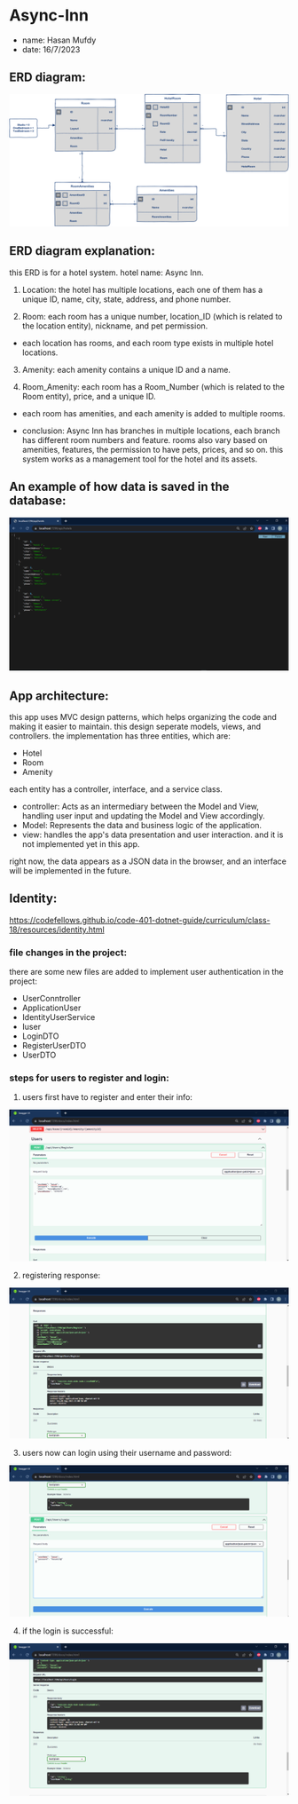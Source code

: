 # Async-Inn

- name: Hasan Mufdy
- date: 16/7/2023

## ERD diagram:

![ERD](/assets/async-inn-erd.png)

## ERD diagram explanation:

this ERD is for a hotel system.
hotel name: Async Inn.

1. Location:
   the hotel has multiple locations, each one of them has a unique ID, name, city, state, address, and phone number.

2. Room:
   each room has a unique number, location_ID (which is related to the location entity), nickname, and pet permission.

- each location has rooms, and each room type exists in multiple hotel locations.

3. Amenity:
   each amenity contains a unique ID and a name.

4. Room_Amenity:
   each room has a Room_Number (which is related to the Room entity), price, and a unique ID.

- each room has amenities, and each amenity is added to multiple rooms.

- conclusion:
  Async Inn has branches in multiple locations, each branch has different room numbers and feature. rooms also vary based on amenities, features, the permission to have pets, prices, and so on.
  this system works as a management tool for the hotel and its assets.


## An example of how data is saved in the database:

![ERD](/assets/hoteldb.png)


## App architecture:

this app uses MVC design patterns, which helps organizing the code and making it easier to maintain.
this design seperate models, views, and controllers.
the implementation has three entities, which are:

- Hotel
- Room
- Amenity

each entity has a controller, interface, and a service class.

- controller: Acts as an intermediary between the Model and View, handling user input and updating the Model and View accordingly.
- Model: Represents the data and business logic of the application.
- view: handles the app's data presentation and user interaction. and it is not implemented yet in this app.

right now, the data appears as a JSON data in the browser, and an interface will be implemented in the future.


## Identity:

https://codefellows.github.io/code-401-dotnet-guide/curriculum/class-18/resources/identity.html

### file changes in the project:

there are some new files are added to implement user authentication in the project:
- UserConntroller
- ApplicationUser
- IdentityUserService
- Iuser
- LoginDTO
- RegisterUserDTO
- UserDTO

### steps for users to register and login:

1. users first have to register and enter their info:

![register](/assets/reg1.png)

2. registering response:

![register response](/assets/reg2.png)

3. users now can login using their username and password:

![login](/assets/log1.png)

4. if the login is successful:

![login successfuly](/assets/logsc.png)

